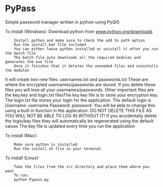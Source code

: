 # PyPass
Simple password manager written in python using PyQt5




To install (Windows):
 Download python from www.python.org/downloads
        
        Install python and make sure to check the add to path option
        Run the install.bat file included
        You can either leave python installed or unistall it after you run the batch file
        The batch file auto downloads all the required modules and generates the exe file
        Once it finishes that it deletes the unneeded files and uninstalls the modules
        
It will create two new files: usernames.txt and passwords.txt
These are where the encrypted usernames/passwords are stored.
If you delete these files you will lose all your usernames/passwords.
Other important files are the key.key and login.txt filesThe key.key file is to store your encryption key.
The login.txt file stores your login for the application.
The default login is Username: username Password: password.
You will be able to change this using a built in function in the application.
DO NOT DELETE THIS FILE AS YOU WILL NOT BE ABLE TO LOG IN WITHOUT IT!
If you accidentally delete the login/key files they will automatically be regenerated using the default values
The key file is updated every time you run the application

To install (Mac):

        Make sure python is installed
        Run the install.sh file in your terminal
To install (Linux):
        
        Take the files from the src directory and place them where you want 
        To run: 
        python Pypass.py
